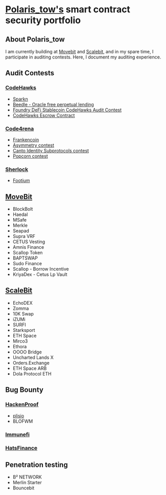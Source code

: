 # [Polaris_tow's](https://github.com/Polaristow) smart contract security portfolio
## About Polaris_tow
I am currently building at [Movebit](https://twitter.com/MoveBit_) and [Scalebit](https://twitter.com/scalebit_), and in my spare time, I participate in auditing contests. Here, I document my auditing experience.
## Audit Contests
### [CodeHawks](https://www.codehawks.com/)
- [Sparkn](https://www.codehawks.com/contests/cllcnja1h0001lc08z7w0orxx)
- [Beedle - Oracle free perpetual lending](https://www.codehawks.com/contests/clkbo1fa20009jr08nyyf9wbx)
- [Foundry DeFi Stablecoin CodeHawks Audit Contest](https://www.codehawks.com/contests/cljx3b9390009liqwuedkn0m0)
- [CodeHawks Escrow Contract](https://www.codehawks.com/contests/cljyfxlc40003jq082s0wemya)
### [Code4rena](https://code4rena.com/)
- [Frankencoin](https://code4rena.com/reports/2023-04-frankencoin)
- [Asymmetry contest](https://code4rena.com/reports/2023-03-asymmetry)
- [Canto Identity Subprotocols contest](https://code4rena.com/reports/2023-03-canto-identity)
- [Popcorn contest](https://code4rena.com/reports/2023-01-popcorn)
### [Sherlock](https://www.sherlock.xyz/)
- [Footium](https://audits.sherlock.xyz/contests/71)
## [MoveBit](https://www.movebit.xyz/)
- BlockBolt
- Haedal
- MSafe
- Merkle
- Seapad
- Supra VRF
- CETUS Vesting
- Amnis Finance
- Scallop Token
- BAPTSWAP
- Sudo Finance
- Scallop - Borrow Incentive
- KriyaDex - Cetus Lp Vault
## [ScaleBit](https://www.scalebit.xyz/)
- EchoDEX
- Zomma
- 10K Swap
- iZUMi
- SURFI
- Starksport
- ETH Space
- Mirco3
- Ethora
- OOOO Bridge
- Uncharted Lands X
- Orders.Exchange
- ETH Space ARB
- Dola Protocol ETH

## Bug Bounty
### [HackenProof](https://hackenproof.com/)
- [plisio](https://hackenproof.com/plisio/plisio)
- BLOFWM
### [Immunefi](https://immunefi.com/)
### [HatsFinance](https://hats.finance/)
## Penetration testing
- B² NETWORK
- Merlin Starter
- Bouncebit
